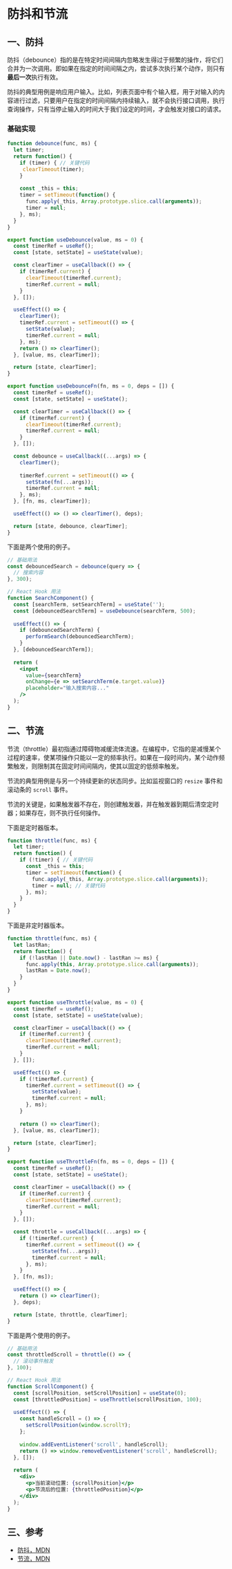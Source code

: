 # 防抖和节流

## 一、防抖

防抖（debounce）指的是在特定时间间隔内忽略发生得过于频繁的操作，将它们合并为一次调用。即如果在指定的时间间隔之内，尝试多次执行某个动作，则只有**最后一次**执行有效。

防抖的典型用例是响应用户输入。比如，列表页面中有个输入框，用于对输入的内容进行过滤，只要用户在指定的时间间隔内持续输入，就不会执行接口调用，执行查询操作，只有当停止输入的时间大于我们设定的时间，才会触发对接口的请求。

### 基础实现

```javascript
function debounce(func, ms) {
  let timer;
  return function() {
    if (timer) { // 关键代码
     clearTimeout(timer); 
    }
    
    const _this = this;
    timer = setTimeout(function() {
      func.apply(_this, Array.prototype.slice.call(arguments));
      timer = null;
    }, ms);
  }
}
```

```javascript
export function useDebounce(value, ms = 0) {
  const timerRef = useRef();
  const [state, setState] = useState(value);

  const clearTimer = useCallback(() => {
    if (timerRef.current) {
      clearTimeout(timerRef.current);
      timerRef.current = null;
    }
  }, []);

  useEffect(() => {
    clearTimer();
    timerRef.current = setTimeout(() => {
      setState(value);
      timerRef.current = null;
    }, ms);
    return () => clearTimer();
  }, [value, ms, clearTimer]);

  return [state, clearTimer];
}
```

```javascript
export function useDebounceFn(fn, ms = 0, deps = []) {
  const timerRef = useRef();
  const [state, setState] = useState();

  const clearTimer = useCallback(() => {
    if (timerRef.current) {
      clearTimeout(timerRef.current);
      timerRef.current = null;
    }
  }, []);

  const debounce = useCallback((...args) => {
    clearTimer();
    
    timerRef.current = setTimeout(() => {
      setState(fn(...args));
      timerRef.current = null;
    }, ms);
  }, [fn, ms, clearTimer]);

  useEffect(() => () => clearTimer(), deps);

  return [state, debounce, clearTimer];
}
```

下面是两个使用的例子。

```jsx
// 基础用法
const debouncedSearch = debounce(query => {
  // 搜索内容
}, 300);

// React Hook 用法
function SearchComponent() {
  const [searchTerm, setSearchTerm] = useState('');
  const [debouncedSearchTerm] = useDebounce(searchTerm, 500);
  
  useEffect(() => {
    if (debouncedSearchTerm) {
      performSearch(debouncedSearchTerm);
    }
  }, [debouncedSearchTerm]);
  
  return (
    <input
      value={searchTerm}
      onChange={e => setSearchTerm(e.target.value)}
      placeholder="输入搜索内容..."
    />
  );
}
```

## 二、节流

节流（throttle）最初指通过障碍物减缓流体流速。在编程中，它指的是减慢某个过程的速率，使某项操作只能以一定的频率执行。如果在一段时间内，某个动作频繁触发，则限制其在固定时间间隔内，使其以固定的低频率触发。

节流的典型用例是与另一个持续更新的状态同步。比如监视窗口的 `resize` 事件和滚动条的 `scroll` 事件。

节流的关键是，如果触发器不存在，则创建触发器，并在触发器到期后清空定时器；如果存在，则不执行任何操作。

下面是定时器版本。

```javascript
function throttle(func, ms) {
  let timer;
  return function() {
    if (!timer) { // 关键代码
      const _this = this;
      timer = setTimeout(function() {
        func.apply(_this, Array.prototype.slice.call(arguments));
        timer = null; // 关键代码
      }, ms); 
    }
  }
}
```

下面是非定时器版本。

```javascript
function throttle(func, ms) {
  let lastRan;
  return function() {
    if (!lastRan || Date.now() - lastRan >= ms) {
      func.apply(this, Array.prototype.slice.call(arguments));
      lastRan = Date.now();
    }
  }
}
```

```javascript
export function useThrottle(value, ms = 0) {
  const timerRef = useRef();
  const [state, setState] = useState(value);

  const clearTimer = useCallback(() => {
    if (timerRef.current) {
      clearTimeout(timerRef.current);
      timerRef.current = null;
    }
  }, []);

  useEffect(() => {
    if (!timerRef.current) {
      timerRef.current = setTimeout(() => {
        setState(value);
        timerRef.current = null;
      }, ms);
    }
    
    return () => clearTimer();
  }, [value, ms, clearTimer]);

  return [state, clearTimer];
}
```

```javascript
export function useThrottleFn(fn, ms = 0, deps = []) {
  const timerRef = useRef();
  const [state, setState] = useState();

  const clearTimer = useCallback(() => {
    if (timerRef.current) {
      clearTimeout(timerRef.current);
      timerRef.current = null;
    }
  }, []);

  const throttle = useCallback((...args) => {
    if (!timerRef.current) {
      timerRef.current = setTimeout(() => {
        setState(fn(...args));
        timerRef.current = null;
      }, ms);
    }
  }, [fn, ms]);

  useEffect(() => {
    return () => clearTimer();
  }, deps);

  return [state, throttle, clearTimer];
}
```

下面是两个使用的例子。

```jsx
// 基础用法
const throttledScroll = throttle(() => {
  // 滚动事件触发
}, 100);

// React Hook 用法
function ScrollComponent() {
  const [scrollPosition, setScrollPosition] = useState(0);
  const [throttledPosition] = useThrottle(scrollPosition, 100);
  
  useEffect(() => {
    const handleScroll = () => {
      setScrollPosition(window.scrollY);
    };
    
    window.addEventListener('scroll', handleScroll);
    return () => window.removeEventListener('scroll', handleScroll);
  }, []);
  
  return (
    <div>
      <p>当前滚动位置: {scrollPosition}</p>
      <p>节流后的位置: {throttledPosition}</p>
    </div>
  );
}
```

## 三、参考

- [防抖，MDN](https://developer.mozilla.org/zh-CN/docs/Glossary/Debounce)
- [节流，MDN](https://developer.mozilla.org/zh-CN/docs/Glossary/Throttle)
